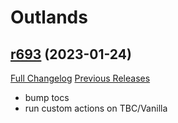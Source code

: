 # <DBM> Outlands

## [r693](https://github.com/DeadlyBossMods/DBM-BCVanilla/tree/r693) (2023-01-24)
[Full Changelog](https://github.com/DeadlyBossMods/DBM-BCVanilla/compare/r692...r693) [Previous Releases](https://github.com/DeadlyBossMods/DBM-BCVanilla/releases)

- bump tocs  
- run custom actions on TBC/Vanilla  

